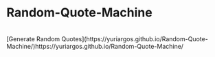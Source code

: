 # Random-Quote-Machine #
<br>
[Generate Random Quotes](https://yuriargos.github.io/Random-Quote-Machine/)https://yuriargos.github.io/Random-Quote-Machine/
